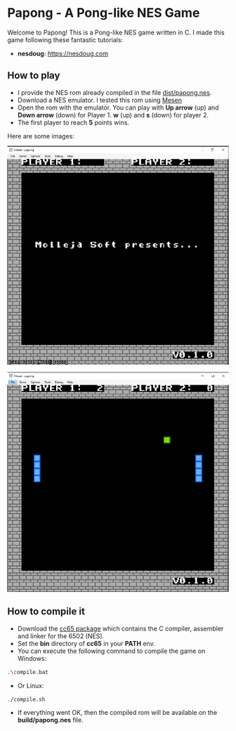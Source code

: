 # Papong - A Pong-like NES Game

Welcome to Papong! This is a Pong-like NES game written in C. I made this game following these fantastic tutorials:

* **nesdoug**: https://nesdoug.com


## How to play

* I provide the NES rom already compiled in the file [dist/papong.nes](dist/papong.nes).
* Download a NES emulator. I tested this rom using [Mesen](https://www.mesen.ca/)
* Open the rom with the emulator. You can play with **Up arrow** (up) and **Down arrow** (down) for Player 1. **w** (up) and **s** (down) for player 2.
* The first player to reach **5** points wins.

Here are some images:

![Introduction](docs/images/intro.png)

![Game](docs/images/first.png)

## How to compile it

* Download the [cc65 package](https://cc65.github.io/) which contains the C compiler, assembler and linker for the 6502 (NES).
* Set the **bin** directory of **cc65** in your **PATH** env.
* You can execute the following command to compile the game on Windows:

```bash
.\compile.bat
```

* Or Linux:

```bash
./compile.sh
```

* If everything went OK, then the compiled rom will be available on the **build/papong.nes** file.